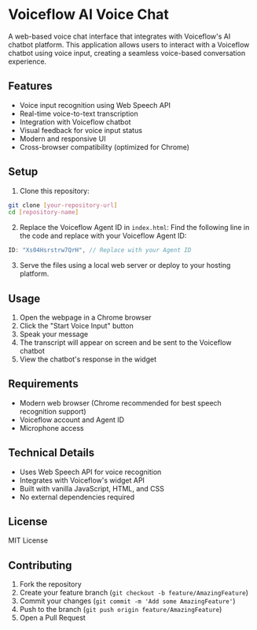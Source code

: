 # Voiceflow AI Voice Chat

A web-based voice chat interface that integrates with Voiceflow's AI chatbot platform. This application allows users to interact with a Voiceflow chatbot using voice input, creating a seamless voice-based conversation experience.

## Features

- Voice input recognition using Web Speech API
- Real-time voice-to-text transcription
- Integration with Voiceflow chatbot
- Visual feedback for voice input status
- Modern and responsive UI
- Cross-browser compatibility (optimized for Chrome)

## Setup

1. Clone this repository:
```bash
git clone [your-repository-url]
cd [repository-name]
```

2. Replace the Voiceflow Agent ID in `index.html`:
Find the following line in the code and replace with your Voiceflow Agent ID:
```javascript
ID: "Xs04Hsrstrw7QrH", // Replace with your Agent ID
```

3. Serve the files using a local web server or deploy to your hosting platform.

## Usage

1. Open the webpage in a Chrome browser
2. Click the "Start Voice Input" button
3. Speak your message
4. The transcript will appear on screen and be sent to the Voiceflow chatbot
5. View the chatbot's response in the widget

## Requirements

- Modern web browser (Chrome recommended for best speech recognition support)
- Voiceflow account and Agent ID
- Microphone access

## Technical Details

- Uses Web Speech API for voice recognition
- Integrates with Voiceflow's widget API
- Built with vanilla JavaScript, HTML, and CSS
- No external dependencies required

## License

MIT License

## Contributing

1. Fork the repository
2. Create your feature branch (`git checkout -b feature/AmazingFeature`)
3. Commit your changes (`git commit -m 'Add some AmazingFeature'`)
4. Push to the branch (`git push origin feature/AmazingFeature`)
5. Open a Pull Request 
